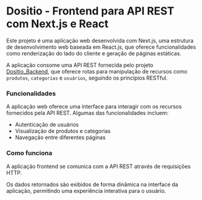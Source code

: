 # Dositio - Frontend para API REST com Next.js e React

Este projeto é uma aplicação web desenvolvida com Next.js, uma estrutura de desenvolvimento web baseada em React.js, que oferece funcionalidades como renderização do lado do cliente e geração de páginas estáticas.

A aplicação consome uma API REST fornecida pelo projeto [Dositio_Backend](https://github.com/JoaoLucasAssis/Dositio_Backend), que oferece rotas para manipulação de recursos como `produtos`, `categorias` e `usuários`, seguindo os princípios RESTful.

### Funcionalidades

A aplicação web oferece uma interface para interagir com os recursos fornecidos pela API REST. Algumas das funcionalidades incluem:

* Autenticação de usuários
* Visualização de produtos e categorias
* Navegação entre diferentes páginas

### Como funciona

A aplicação frontend se comunica com a API REST através de requisições HTTP. 

Os dados retornados são exibidos de forma dinâmica na interface da aplicação, permitindo uma experiência interativa para o usuário.
